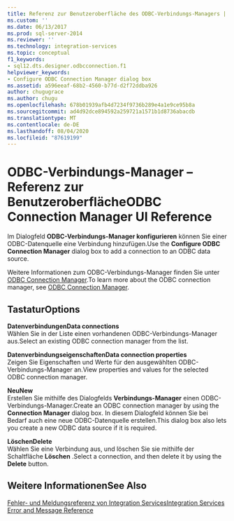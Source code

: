 ```yaml
---
title: Referenz zur Benutzeroberfläche des ODBC-Verbindungs-Managers | Microsoft-Dokumentation
ms.custom: ''
ms.date: 06/13/2017
ms.prod: sql-server-2014
ms.reviewer: ''
ms.technology: integration-services
ms.topic: conceptual
f1_keywords:
- sql12.dts.designer.odbcconnection.f1
helpviewer_keywords:
- Configure ODBC Connection Manager dialog box
ms.assetid: a596eeaf-68b2-4560-b77d-d2f72ddba926
author: chugugrace
ms.author: chugu
ms.openlocfilehash: 678b01939afb4d7234f9736b289e4a1e9ce95b8a
ms.sourcegitcommit: ad4d92dce894592a259721a1571b1d8736abacdb
ms.translationtype: MT
ms.contentlocale: de-DE
ms.lasthandoff: 08/04/2020
ms.locfileid: "87619199"
---
```

# <a name="odbc-connection-manager-ui-reference"></a><span data-ttu-id="ba424-102">ODBC-Verbindungs-Manager – Referenz zur Benutzeroberfläche</span><span class="sxs-lookup"><span data-stu-id="ba424-102">ODBC Connection Manager UI Reference</span></span>
  <span data-ttu-id="ba424-103">Im Dialogfeld **ODBC-Verbindungs-Manager konfigurieren** können Sie einer ODBC-Datenquelle eine Verbindung hinzufügen.</span><span class="sxs-lookup"><span data-stu-id="ba424-103">Use the **Configure ODBC Connection Manager** dialog box to add a connection to an ODBC data source.</span></span>  
  
 <span data-ttu-id="ba424-104">Weitere Informationen zum ODBC-Verbindungs-Manager finden Sie unter [ODBC Connection Manager](connection-manager/odbc-connection-manager.md).</span><span class="sxs-lookup"><span data-stu-id="ba424-104">To learn more about the ODBC connection manager, see [ODBC Connection Manager](connection-manager/odbc-connection-manager.md).</span></span>  
  
## <a name="options"></a><span data-ttu-id="ba424-105">Tastatur</span><span class="sxs-lookup"><span data-stu-id="ba424-105">Options</span></span>  
 <span data-ttu-id="ba424-106">**Datenverbindungen**</span><span class="sxs-lookup"><span data-stu-id="ba424-106">**Data connections**</span></span>  
 <span data-ttu-id="ba424-107">Wählen Sie in der Liste einen vorhandenen ODBC-Verbindungs-Manager aus.</span><span class="sxs-lookup"><span data-stu-id="ba424-107">Select an existing ODBC connection manager from the list.</span></span>  
  
 <span data-ttu-id="ba424-108">**Datenverbindungseigenschaften**</span><span class="sxs-lookup"><span data-stu-id="ba424-108">**Data connection properties**</span></span>  
 <span data-ttu-id="ba424-109">Zeigen Sie Eigenschaften und Werte für den ausgewählten ODBC-Verbindungs-Manager an.</span><span class="sxs-lookup"><span data-stu-id="ba424-109">View properties and values for the selected ODBC connection manager.</span></span>  
  
 <span data-ttu-id="ba424-110">**Neu**</span><span class="sxs-lookup"><span data-stu-id="ba424-110">**New**</span></span>  
 <span data-ttu-id="ba424-111">Erstellen Sie mithilfe des Dialogfelds **Verbindungs-Manager** einen ODBC-Verbindungs-Manager.</span><span class="sxs-lookup"><span data-stu-id="ba424-111">Create an ODBC connection manager by using the **Connection Manager** dialog box.</span></span> <span data-ttu-id="ba424-112">In diesem Dialogfeld können Sie bei Bedarf auch eine neue ODBC-Datenquelle erstellen.</span><span class="sxs-lookup"><span data-stu-id="ba424-112">This dialog box also lets you create a new ODBC data source if it is required.</span></span>  
  
 <span data-ttu-id="ba424-113">**Löschen**</span><span class="sxs-lookup"><span data-stu-id="ba424-113">**Delete**</span></span>  
 <span data-ttu-id="ba424-114">Wählen Sie eine Verbindung aus, und löschen Sie sie mithilfe der Schaltfläche **Löschen** .</span><span class="sxs-lookup"><span data-stu-id="ba424-114">Select a connection, and then delete it by using the **Delete** button.</span></span>  
  
## <a name="see-also"></a><span data-ttu-id="ba424-115">Weitere Informationen</span><span class="sxs-lookup"><span data-stu-id="ba424-115">See Also</span></span>  
 [<span data-ttu-id="ba424-116">Fehler- und Meldungsreferenz von Integration Services</span><span class="sxs-lookup"><span data-stu-id="ba424-116">Integration Services Error and Message Reference</span></span>](../../2014/integration-services/integration-services-error-and-message-reference.md)  
  
  
